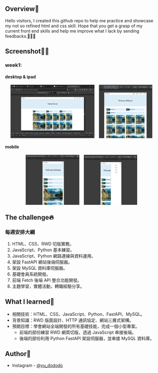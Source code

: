 ## Overview👀

Hello visitors, I created this github repo to help me practice and showcase my not so refined html and css skill.
Hope that you get a grasp of my current front end skills and help me improve what I lack by sending feedbacks.🙏🙏🙏

## Screenshot🐻💥
### week1:
#### desktop & ipad
<div style="display: flex; justify-content:center;">
  <img src="./week1/images/screenshot_desktop.png" style="width: 55%; margin-right:15px;" >
  <img src="./week1/images/screenshot_ipad.png" style="width: 35%; ">
</div> 

#### mobile
<div style="display: flex; justify-content:center;" >
  <img src="./week1/images/screenshot_mobile_01.png" style="width: 35%; margin-right:15px;" >
  <img src="./week1/images/screenshot_mobile_02.png" style="width: 35%;">
</div>


## The challenge🔥

### 每週安排大綱
1. HTML、CSS、RWD 切版實務。
2. JavaScript、Python 基本練習。
3. JavaScript、Python 網路連線與資料運用。
4. 架設 FastAPI 網站後端伺服器。
5. 架設 MySQL 資料庫伺服器。
6. 基礎會員系統開發。
7. 前端 Fetch 後端 API 整合功能開發。
8. 主題學習，實體活動，轉職經驗分享。

## What I learned💪

- 相關技術：HTML、CSS、JavaScript、Python、FastAPI、MySQL。
- 背景知識：RWD 版面設計、HTTP 通訊協定、網站三層式架構。
- 預期目標：學會網站全端開發的所有基礎技能，完成一個小型專案。
  - 前端的部份練習 RWD 網頁切版，透過 JavaScript 串接後端。
  - 後端的部份利用 Python FastAPI 架設伺服器，並串接 MySQL 資料庫。

## Author🐶

- Instagram - [@yu_dododo](https://www.instagram.com/yu_dododo/)
